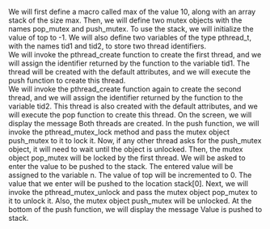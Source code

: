 We will first define a macro called max of the value 10, along with an array stack of the size max. Then, we will define two mutex objects with the names pop_mutex and push_mutex.
To use the stack, we will initialize the value of top to -1. We will also define two
variables of the type pthread_t, with the names tid1 and tid2, to store two thread
identifiers.\
We will invoke the pthread_create function to create the first thread, and we will assign
the identifier returned by the function to the variable tid1. The thread will be created with the default attributes, and we will execute the push function to create this thread.\
We will invoke the pthread_create function again to create the second thread, and we
will assign the identifier returned by the function to the variable tid2. This thread is also created with the default attributes, and we will execute the pop function to create this
thread. On the screen, we will display the message Both threads are created.
In the push function, we will invoke the pthread_mutex_lock method and pass the
mutex object push_mutex to it to lock it. Now, if any other thread asks for the push_mutex
object, it will need to wait until the object is unlocked.
Then, the mutex object pop_mutex will be locked by the first thread. We will be asked to
enter the value to be pushed to the stack. The entered value will be assigned to the variable
n. The value of top will be incremented to 0. The value that we enter will be pushed to the
location stack[0].
Next, we will invoke the pthread_mutex_unlock and pass the mutex
object pop_mutex to it to unlock it. Also, the mutex object push_mutex will be unlocked.
At the bottom of the push function, we will display the message Value is pushed to
stack.
